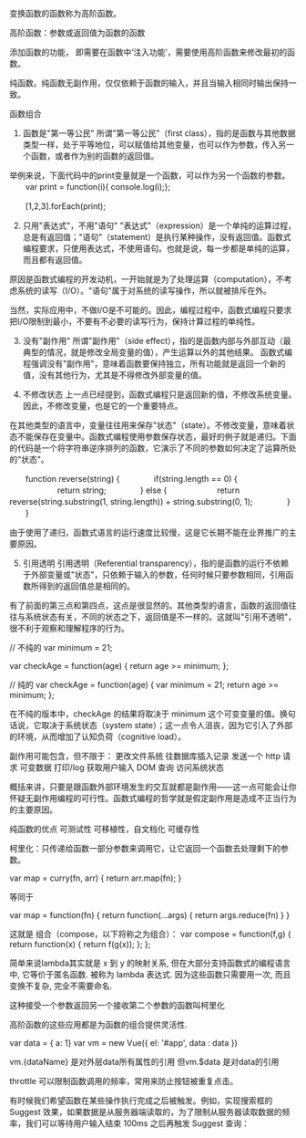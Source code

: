 变换函数的函数称为高阶函数。  

高阶函数：参数或返回值为函数的函数

添加函数的功能， 即需要在函数中‘注入功能’，需要使用高阶函数来修改最初的函数。

纯函数。纯函数无副作用，仅仅依赖于函数的输入，并且当输入相同时输出保持一致。

函数组合

1. 函数是"第一等公民"
所谓"第一等公民"（first class），指的是函数与其他数据类型一样，处于平等地位，可以赋值给其他变量，也可以作为参数，传入另一个函数，或者作为别的函数的返回值。

举例来说，下面代码中的print变量就是一个函数，可以作为另一个函数的参数。
　　var print = function(i){ console.log(i);};

　　[1,2,3].forEach(print);

2. 只用"表达式"，不用"语句"
"表达式"（expression）是一个单纯的运算过程，总是有返回值；"语句"（statement）是执行某种操作，没有返回值。函数式编程要求，只使用表达式，不使用语句。也就是说，每一步都是单纯的运算，而且都有返回值。

原因是函数式编程的开发动机，一开始就是为了处理运算（computation），不考虑系统的读写（I/O）。"语句"属于对系统的读写操作，所以就被排斥在外。

当然，实际应用中，不做I/O是不可能的。因此，编程过程中，函数式编程只要求把I/O限制到最小，不要有不必要的读写行为，保持计算过程的单纯性。

3. 没有"副作用"
所谓"副作用"（side effect），指的是函数内部与外部互动（最典型的情况，就是修改全局变量的值），产生运算以外的其他结果。
函数式编程强调没有"副作用"，意味着函数要保持独立，所有功能就是返回一个新的值，没有其他行为，尤其是不得修改外部变量的值。

4. 不修改状态
上一点已经提到，函数式编程只是返回新的值，不修改系统变量。因此，不修改变量，也是它的一个重要特点。

在其他类型的语言中，变量往往用来保存"状态"（state）。不修改变量，意味着状态不能保存在变量中。函数式编程使用参数保存状态，最好的例子就是递归。下面的代码是一个将字符串逆序排列的函数，它演示了不同的参数如何决定了运算所处的"状态"。

　　function reverse(string) {
　　　　if(string.length == 0) {
　　　　　　return string;
　　　　} else {
　　　　　　return reverse(string.substring(1, string.length)) + string.substring(0, 1);
　　　　}
　　}

由于使用了递归，函数式语言的运行速度比较慢，这是它长期不能在业界推广的主要原因。

5. 引用透明
引用透明（Referential transparency），指的是函数的运行不依赖于外部变量或"状态"，只依赖于输入的参数，任何时候只要参数相同，引用函数所得到的返回值总是相同的。

有了前面的第三点和第四点，这点是很显然的。其他类型的语言，函数的返回值往往与系统状态有关，不同的状态之下，返回值是不一样的。这就叫"引用不透明"，很不利于观察和理解程序的行为。

// 不纯的
var minimum = 21;

var checkAge = function(age) {
  return age >= minimum;
};



// 纯的
var checkAge = function(age) {
  var minimum = 21;
  return age >= minimum;
};

在不纯的版本中，checkAge 的结果将取决于 minimum 这个可变变量的值。换句话说，它取决于系统状态（system state）；这一点令人沮丧，因为它引入了外部的环境，从而增加了认知负荷（cognitive load）。


副作用可能包含，但不限于：
更改文件系统
往数据库插入记录
发送一个 http 请求
可变数据
打印/log
获取用户输入
DOM 查询
访问系统状态


概括来讲，只要是跟函数外部环境发生的交互就都是副作用——这一点可能会让你怀疑无副作用编程的可行性。函数式编程的哲学就是假定副作用是造成不正当行为的主要原因。

纯函数的优点
可测试性 可移植性，自文档化 可缓存性


柯里化：只传递给函数一部分参数来调用它，让它返回一个函数去处理剩下的参数。

var map = curry(fn, arr) {
	return arr.map(fn);
}

等同于

var map = function(fn) {
	return function(...args) {
		return args.reduce(fn)
	}
}


这就是 组合（compose，以下将称之为组合）：
var compose = function(f,g) {
  return function(x) {
    return f(g(x));
  };
};

简单来说lambda其实就是 x 到 y 的映射关系, 但在大部分支持函数式的编程语言中, 它等价于匿名函数. 被称为 lambda 表达式. 因为这些函数只需要用一次, 而且变换不复杂, 完全不需要命名.


这种接受一个参数返回另一个接收第二个参数的函数叫柯里化


高阶函数的这些应用都是为函数的组合提供灵活性.


var data = { a: 1}
var vm = new Vue({
	el: '#app',
	data : data
})

vm.{dataName} 是对外层data所有属性的引用 但vm.$data 是对data的引用

throttle 可以限制函数调用的频率，常用来防止按钮被重复点击。

有时候我们希望函数在某些操作执行完成之后被触发。例如，实现搜索框的 Suggest 效果，如果数据是从服务器端读取的，为了限制从服务器读取数据的频率，我们可以等待用户输入结束 100ms 之后再触发 Suggest 查询：